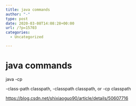 ```yaml
---
title: java commands
author: "-"
type: post
date: 2020-03-08T14:08:28+00:00
url: /?p=15703
categories:
  - Uncategorized

---
```

# java commands
java -cp
  
-class-path classpath, -classpath classpath, or -cp classpath

https://blog.csdn.net/shixiaoguo90/article/details/50607716